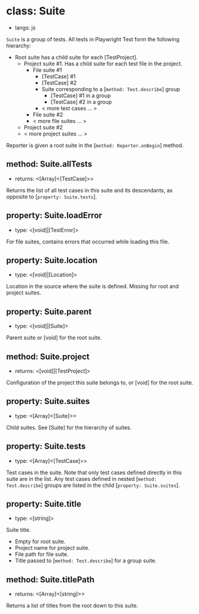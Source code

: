 # class: Suite
* langs: js

`Suite` is a group of tests. All tests in Playwright Test form the following hierarchy:

* Root suite has a child suite for each [TestProject].
  * Project suite #1. Has a child suite for each test file in the project.
    * File suite #1
      * [TestCase] #1
      * [TestCase] #2
      * Suite corresponding to a [`method: Test.describe`] group
        * [TestCase] #1 in a group
        * [TestCase] #2 in a group
      * < more test cases ... >
    * File suite #2
    * < more file suites ... >
  * Project suite #2
  * < more project suites ... >

Reporter is given a root suite in the [`method: Reporter.onBegin`] method.

## method: Suite.allTests
- returns: <[Array]<[TestCase]>>

Returns the list of all test cases in this suite and its descendants, as opposite to [`property: Suite.tests`].

## property: Suite.loadError
- type: <[void]|[TestError]>

For file suites, contains errors that occurred while loading this file.

## property: Suite.location
- type: <[void]|[Location]>

Location in the source where the suite is defined. Missing for root and project suites.

## property: Suite.parent
- type: <[void]|[Suite]>

Parent suite or [void] for the root suite.

## method: Suite.project
- returns: <[void]|[TestProject]>

Configuration of the project this suite belongs to, or [void] for the root suite.

## property: Suite.suites
- type: <[Array]<[Suite]>>

Child suites. See [Suite] for the hierarchy of suites.

## property: Suite.tests
- type: <[Array]<[TestCase]>>

Test cases in the suite. Note that only test cases defined directly in this suite are in the list. Any test cases defined in nested [`method: Test.describe`] groups are listed
in the child [`property: Suite.suites`].

## property: Suite.title
- type: <[string]>

Suite title.
* Empty for root suite.
* Project name for project suite.
* File path for file suite.
* Title passed to [`method: Test.describe`] for a group suite.

## method: Suite.titlePath
- returns: <[Array]<[string]>>

Returns a list of titles from the root down to this suite.
